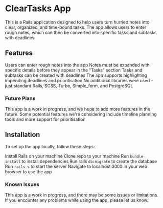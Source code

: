 # ClearTasks App
This is a Rails application designed to help users turn hurried notes into clear, organized, and time-bound tasks. The app allows users to enter rough notes, which can then be converted into specific tasks and subtasks with deadlines.

## Features
Users can enter rough notes into the app
Notes must be expanded with specific details before they appear in the "Tasks" section
Tasks and subtasks can be created with deadlines
The app supports highlighting impending deadlines and prioritisation
No additional libraries were used - just standard Rails, SCSS, Turbo, Simple_form, and PostgreSQL
### Future Plans
This app is a work in progress, and we hope to add more features in the future. Some potential features we're considering include timeline planning tools and more support for prioritisation.

## Installation
To set up the app locally, follow these steps:

Install Rails on your machine
Clone repo to your machine
Run `bundle install` to install dependencies
Run rails `db:migrate` to create the database
Run `rails s` to start the server
Navigate to localhost:3000 in your web browser to use the app

### Known Issues
This app is a work in progress, and there may be some issues or limitations. If you encounter any problems while using the app, please let us know.
